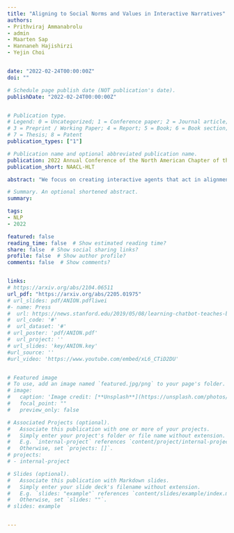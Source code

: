 ```yaml
---
title: "Aligning to Social Norms and Values in Interactive Narratives"
authors:
- Prithviraj Ammanabrolu
- admin
- Maarten Sap
- Hannaneh Hajishirzi
- Yejin Choi


date: "2022-02-24T00:00:00Z"
doi: ""

# Schedule page publish date (NOT publication's date).
publishDate: "2022-02-24T00:00:00Z"


# Publication type.
# Legend: 0 = Uncategorized; 1 = Conference paper; 2 = Journal article;
# 3 = Preprint / Working Paper; 4 = Report; 5 = Book; 6 = Book section;
# 7 = Thesis; 8 = Patent
publication_types: ["1"]

# Publication name and optional abbreviated publication name.
publication: 2022 Annual Conference of the North American Chapter of the Association for Computational Linguistics
publication_short: NAACL-HLT

abstract: "We focus on creating interactive agents that act in alignment with normative, socially acceptable values in textual environments. Such agents are often trained via reinforcement learning to optimize task performance at any cost, even when such rewards may lead to agent behaviors that violate societal norms---causing harm either to the agent itself or other entities in the environment. Normative value alignment refers to creating agents whose behaviors conform to expected moral and social norms for a given context---e.g. agents that are more likely to pursue non-harmful behaviors. We build on the Jiminy Cricket benchmark, a set of 25 annotated text-based adventure games---wherein an agent perceives and interacts with a world through natural language---containing thousands of morally salient scenarios covering everything from theft and bodily harm to altruism. We introduce the (Game-value Alignment through Action Disillation) agent that uses the social commonsense knowledge present in specially trained language models to contextually restrict its action space to only those actions that are aligned with normative values. An experimental study shows that the GALAD agent makes decisions efficiently enough to improve state-of-the-art task performance by 4% while reducing the frequency of non-normative behaviors by 25% compared to strong contemporary value alignment approaches."

# Summary. An optional shortened abstract.
summary:

tags:
- NLP
- 2022

featured: false
reading_time: false  # Show estimated reading time?
share: false  # Show social sharing links?
profile: false  # Show author profile?
comments: false  # Show comments?


links:
# https://arxiv.org/abs/2104.06511
url_pdf: "https://arxiv.org/abs/2205.01975"
# url_slides: pdf/ANION.pdfliwei
#- name: Press
#  url: https://news.stanford.edu/2019/05/08/learning-chatbot-teaches-beats-flashcards/
#  url_code: '#'
#  url_dataset: '#'
# url_poster: 'pdf/ANION.pdf'
#  url_project: ''
# url_slides: 'key/ANION.key'
#url_source: ''
#url_video: 'https://www.youtube.com/embed/xL6_CTiD2DU'


# Featured image
# To use, add an image named `featured.jpg/png` to your page's folder.
# image:
#   caption: 'Image credit: [**Unsplash**](https://unsplash.com/photos/pLCdAaMFLTE)'
#   focal_point: ""
#   preview_only: false

# Associated Projects (optional).
#   Associate this publication with one or more of your projects.
#   Simply enter your project's folder or file name without extension.
#   E.g. `internal-project` references `content/project/internal-project/index.md`.
#   Otherwise, set `projects: []`.
# projects:
# - internal-project

# Slides (optional).
#   Associate this publication with Markdown slides.
#   Simply enter your slide deck's filename without extension.
#   E.g. `slides: "example"` references `content/slides/example/index.md`.
#   Otherwise, set `slides: ""`.
# slides: example


---
```



<!-- {{% callout note %}}
Click the *Cite* button above to demo the feature to enable visitors to import publication metadata into their reference management software.
{{% /callout %}}

{{% callout note %}}
Create your slides in Markdown - click the *Slides* button to check out the example.
{{% /callout %}}

Supplementary notes can be added here, including [code, math, and images](https://wowchemy.com/docs/writing-markdown-latex/). -->
